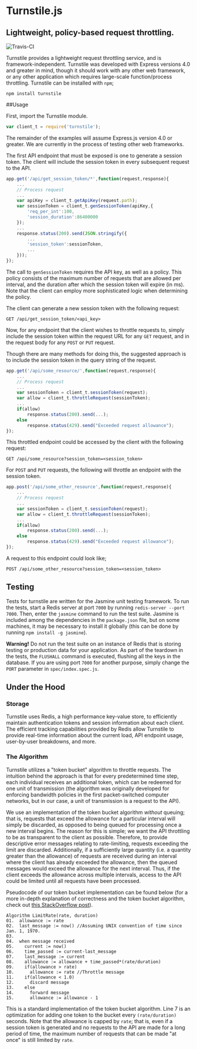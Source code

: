 Turnstile.js
======
Lightweight, policy-based request throttling.
---

![Travis-CI](https://travis-ci.org/rahulsmehta/turnstile.svg?branch=integration)


Turnstile provides a lightweight request throttling service, and is framework-independent. Turnstile was developed with Express versions 4.0 and greater in mind, though it should work with any other web framework, or any other application which requires large-scale function/process throttling. Turnstile can be installed with `npm`;

	npm install turnstile
    
##Usage

First, import the Turnstile module.

```javascript
var client_t = require('turnstile');
```

The remainder of the examples will assume Express.js version 4.0 or greater. We are currently in the process of 
testing other web frameworks. 

The first API endpoint that must be exposed is one to generate a session token. The client will include the 
session token in every subsequent request to the API.

```javascript
app.get('/api/get_session_token/*',function(request,response){
	...
	// Process request
    ...
    var apiKey = client_t.getApiKey(request.path);
    var sessionToken = client_t.genSessionToken(apiKey,{
    	'req_per_int':100,
        'session_duration':86400000
    });
    ...
    response.status(200).send(JSON.stringify({
    	...
        'session_token':sessionToken,
        ...
    }));
});
```

The call to `genSessionToken` requires the API key, as well as a policy. This policy consists of the 
maximum number of requests that are allowed per interval, and the duration after which the session 
token will expire (in ms). Note that the client can employ more sophisticated logic when determining 
the policy.

The client can generate a new session token with the following request:

	GET /api/get_session_token/<api_key>
    

Now, for any endpoint that the client wishes to throttle requests to, simply include the session token
within the request URL for any `GET` request, and in the request body for any `POST` or `PUT` request.

Though there are many methods for doing this, the suggested approach is to include the session token
in the query string of the request.

```javascript
app.get('/api/some_resource/',function(request,response){
	...
    // Process request
    ...
    var sessionToken = client_t.sessionToken(request);
    var allow = client_t.throttleRequest(sessionToken);
    ...
    if(allow)
    	response.status(200).send(...);
    else
    	response.status(429).send("Exceeded request allowance");
});
```

This throttled endpoint could be accessed by the client with the following request:

	GET /api/some_resource?session_token=<session_token>
    
For `POST` and `PUT` requests, the following will throttle an endpoint with the session token.

```javascript
app.post('/api/some_other_resource',function(request,response){
	...
    // Process request
    ...
    var sessionToken = client_t.sessionToken(request);
    var allow = client_t.throttleRequest(sessionToken);
    ...
    if(allow)
    	response.status(200).send(...);
    else
    	response.status(429).send("Exceeded request allowance");
});
```
A request to this endpoint could look like;

	POST /api/some_other_resource?session_token=<session_token>

## Testing
Tests for turnstile are written for the Jasmine unit testing framework. To run the tests, start
a Redis server at port `7000` by running `redis-server --port 7000`. Then, enter the `jasmine`
command to run the test suite. Jasmine is included among the dependencies in the `package.json`
file, but on some machines, it may be necessary to install it globally (this can be done
by running `npm install -g jasmine`).

**Warning!** Do not run the test suite on an instance of Redis that is storing testing or production
data for your application. As part of the teardown in the tests, the `FLUSHALL` command is executed,
flushing all the keys in the database. If you are using port `7000` for another purpose,
simply change the `PORT` parameter in `spec/index.spec.js`.

## Under the Hood

### Storage

Turnstile uses Redis, a high performance key-value store, to efficiently maintain authentication tokens
and session information about each client. The efficient tracking capabilities provided by Redis allow 
Turnstile to provide real-time information about the current load, API endpoint usage, user-by-user
breakdowns, and more.


### The Algorithm
Turnstile utilizes a "token bucket" algorithm to throttle requests. The intuition behind the approach is that
for every predetermined time step, each individual receives an additional token, which can be redeemed for
one unit of transmission (the algorithm was originally developed for enforcing bandwidth policies in the
first packet-switched computer networks, but in our case, a unit of transmission is a request to the API).

We use an implementation of the token bucket algorithm *without* queuing; that is, requests that exceed the 
allowance for a particular interval will simply be discarded, as opposed to being queued for processing
once a new interval begins. The reason for this is simple; we want the API throttling to be as transparent to
the client as possible. Therefore, to provide descriptive error messages relating to rate-limiting, requests
exceeding the limit are discarded. Additionally, if a sufficiently large quantity (i.e. a quantity greater 
than the allowance) of requests are received during an interval where the client has already exceeded the
allowance, then the queued messages would exceed the allowance for the next interval. Thus, if the client
exceeds the allowance across multiple intervals, access to the API could be limited until all requests have 
been processed.

Pseudocode of our token bucket implementation can be found below (for a more in-depth explanation of
correctness and the token bucket algorithm, check out 
[this StackOverflow post](http://stackoverflow.com/questions/667508/whats-a-good-rate-limiting-algorithm)).

```
Algorithm LimitRate(rate, duration)
01.  allowance := rate
02.  last_message := now() //Assuming UNIX convention of time since Jan. 1, 1970.
03.
04.  when message received
05.    current := now()
06.    time_passed := current-last_message
07.    last_message := current
08.    allowance := allowance + time_passed*(rate/duration)
09.    if(allowance > rate)
10.      allowance := rate //Throttle message
11.    if(allowance < 1.0)
12. 	 discard message
13.    else
14.      forward message
15.      allowance := allowance - 1
```

This is a standard implementation of the token bucket algorithm. Line 7 is an optimization for adding one
token to the bucket every `(rate/duration)` seconds. Note that the allowance is capped by `rate`; that is, 
even if a session token is generated and no requests to the API are made for a long period of time, the 
maximum number of requests that can be made "at once" is still limited by `rate`.







